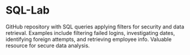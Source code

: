# SQL-Lab
GitHub repository with SQL queries applying filters for security and data retrieval. Examples include filtering failed logins, investigating dates, identifying foreign attempts, and retrieving employee info. Valuable resource for secure data analysis.
